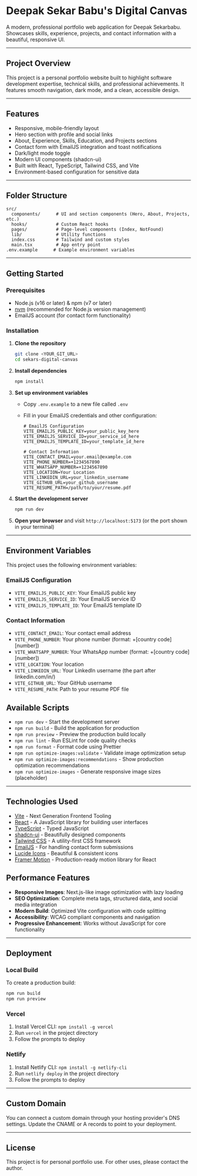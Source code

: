 # Deepak Sekar Babu's Digital Canvas

A modern, professional portfolio web application for Deepak Sekarbabu. Showcases skills, experience, projects, and contact information with a beautiful, responsive UI.

---

## Project Overview

This project is a personal portfolio website built to highlight software development expertise, technical skills, and professional achievements. It features smooth navigation, dark mode, and a clean, accessible design.

---

## Features

- Responsive, mobile-friendly layout
- Hero section with profile and social links
- About, Experience, Skills, Education, and Projects sections
- Contact form with EmailJS integration and toast notifications
- Dark/light mode toggle
- Modern UI components (shadcn-ui)
- Built with React, TypeScript, Tailwind CSS, and Vite
- Environment-based configuration for sensitive data

---

## Folder Structure

```
src/
  components/      # UI and section components (Hero, About, Projects, etc.)
  hooks/           # Custom React hooks
  pages/           # Page-level components (Index, NotFound)
  lib/             # Utility functions
  index.css        # Tailwind and custom styles
  main.tsx         # App entry point
.env.example      # Example environment variables
```

---

## Getting Started

### Prerequisites

- Node.js (v16 or later) & npm (v7 or later)
- [nvm](https://github.com/nvm-sh/nvm#installing-and-updating) (recommended for Node.js version management)
- EmailJS account (for contact form functionality)

### Installation

1. **Clone the repository**

   ```sh
   git clone <YOUR_GIT_URL>
   cd sekars-digital-canvas
   ```

2. **Install dependencies**

   ```sh
   npm install
   ```

3. **Set up environment variables**
   - Copy `.env.example` to a new file called `.env`
   - Fill in your EmailJS credentials and other configuration:

     ```
     # EmailJS Configuration
     VITE_EMAILJS_PUBLIC_KEY=your_public_key_here
     VITE_EMAILJS_SERVICE_ID=your_service_id_here
     VITE_EMAILJS_TEMPLATE_ID=your_template_id_here

     # Contact Information
     VITE_CONTACT_EMAIL=your.email@example.com
     VITE_PHONE_NUMBER=+1234567890
     VITE_WHATSAPP_NUMBER=+1234567890
     VITE_LOCATION=Your Location
     VITE_LINKEDIN_URL=your_linkedin_username
     VITE_GITHUB_URL=your_github_username
     VITE_RESUME_PATH=/path/to/your/resume.pdf
     ```

4. **Start the development server**

   ```sh
   npm run dev
   ```

5. **Open your browser** and visit `http://localhost:5173` (or the port shown in your terminal)

---

## Environment Variables

This project uses the following environment variables:

### EmailJS Configuration

- `VITE_EMAILJS_PUBLIC_KEY`: Your EmailJS public key
- `VITE_EMAILJS_SERVICE_ID`: Your EmailJS service ID
- `VITE_EMAILJS_TEMPLATE_ID`: Your EmailJS template ID

### Contact Information

- `VITE_CONTACT_EMAIL`: Your contact email address
- `VITE_PHONE_NUMBER`: Your phone number (format: +[country code][number])
- `VITE_WHATSAPP_NUMBER`: Your WhatsApp number (format: +[country code][number])
- `VITE_LOCATION`: Your location
- `VITE_LINKEDIN_URL`: Your LinkedIn username (the part after linkedin.com/in/)
- `VITE_GITHUB_URL`: Your GitHub username
- `VITE_RESUME_PATH`: Path to your resume PDF file

## Available Scripts

- `npm run dev` - Start the development server
- `npm run build` - Build the application for production
- `npm run preview` - Preview the production build locally
- `npm run lint` - Run ESLint for code quality checks
- `npm run format` - Format code using Prettier
- `npm run optimize-images:validate` - Validate image optimization setup
- `npm run optimize-images:recommendations` - Show production optimization recommendations
- `npm run optimize-images` - Generate responsive image sizes (placeholder)

---

## Technologies Used

- [Vite](https://vitejs.dev/) - Next Generation Frontend Tooling
- [React](https://react.dev/) - A JavaScript library for building user interfaces
- [TypeScript](https://www.typescriptlang.org/) - Typed JavaScript
- [shadcn-ui](https://ui.shadcn.com/) - Beautifully designed components
- [Tailwind CSS](https://tailwindcss.com/) - A utility-first CSS framework
- [EmailJS](https://www.emailjs.com/) - For handling contact form submissions
- [Lucide Icons](https://lucide.dev/) - Beautiful & consistent icons
- [Framer Motion](https://www.framer.com/motion/) - Production-ready motion library for React

## Performance Features

- **Responsive Images**: Next.js-like image optimization with lazy loading
- **SEO Optimization**: Complete meta tags, structured data, and social media integration
- **Modern Build**: Optimized Vite configuration with code splitting
- **Accessibility**: WCAG compliant components and navigation
- **Progressive Enhancement**: Works without JavaScript for core functionality

---

## Deployment

### Local Build

To create a production build:

```sh
npm run build
npm run preview
```

### Vercel

1. Install Vercel CLI: `npm install -g vercel`
2. Run `vercel` in the project directory
3. Follow the prompts to deploy

### Netlify

1. Install Netlify CLI: `npm install -g netlify-cli`
2. Run `netlify deploy` in the project directory
3. Follow the prompts to deploy

---

## Custom Domain

You can connect a custom domain through your hosting provider's DNS settings. Update the CNAME or A records to point to your deployment.

---

## License

This project is for personal portfolio use. For other uses, please contact the author.
